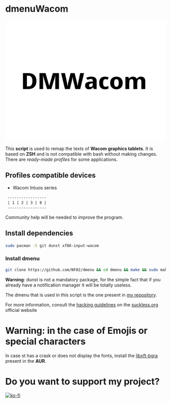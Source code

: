 # dmenuWacom

<img src="dmenuWacom.png">

This **script** is used to remap the texts of **Wacom graphics tablets**. It is based on **ZSH** and is not compatible with bash without making changes. There are *ready-made profiles* for some applications.

## Profiles compatible devices
- Wacom Intuos series
```
 -----------------  
 | 1 | 2 | 3 | 8 |
 -----------------
```

Community help will be needed to improve the program.

## Install dependencies

```sh
sudo pacman -S git dunst xf86-input-wacom
```

### Install dmenu

```sh
git clone https://github.com/NF02/dmenu && cd dmenu && make && sudo make install
```
**Warning**: dunst is not a mandatory package, for the simple fact that if you already have a notification manager it will be totally useless.

The dmenu that is used in this script is the one present in <a href="https://github.com/NF02/dmenu">my repository</a>.

For more information, consult the [hacking guidelines](https://suckless.org/hacking/) on the <a href="https://suckless.org">suckless.org</a> official website

# Warning: in the case of Emojis or special characters

In case st has a crask or does not display the fonts, install the [libxft-bgra](https://aur.archlinux.org/packages/libxft-bgra/) present in the **AUR**.
# Do you want to support my project?

[![ko-fi](https://ko-fi.com/img/githubbutton_sm.svg)](https://ko-fi.com/A0A3CDMP9)
